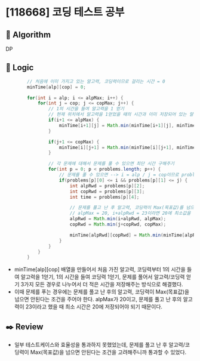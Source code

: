 # [118668] 코딩 테스트 공부

## :pushpin: **Algorithm**

DP

## :round_pushpin: **Logic**

```java
		// 처음에 이미 가지고 있는 알고력, 코딩력이므로 걸리는 시간 = 0
		minTime[alp][cop] = 0;

		for(int i = alp; i <= alpMax; i++) {
			for(int j = cop; j <= copMax; j++) {
				// 1의 시간을 들여 알고력을 1 얻기
				// 현재 위치에서 알고력을 1얻었을 때의 시간과 이미 저장되어 있는 알고력+1까지의 최단시간을 비교 --> 더 적은 시간 저장
				if(i+1 <= alpMax) {
					minTime[i+1][j] = Math.min(minTime[i+1][j], minTime[i][j] + 1);
				}

				if(j+1 <= copMax) {
					minTime[i][j+1] = Math.min(minTime[i][j+1], minTime[i][j] + 1); // 1의 시간을 들여 코딩력 1얻기 --> 똑같이 비교 더 적은 시간 저장
				}

				// 각 문제에 대해서 문제를 풀 수 있으면 최단 시간 구해주기
				for(int p = 0; p < problems.length; p++) {
					// 문제를 풀 수 있으면 --> i = alp / j = cop이므로 problem이 요구하는 alp, cop값 이상이면 가능
					if(problems[p][0] <= i && problems[p][1] <= j) {
						int alpRwd = problems[p][2];
						int copRwd = problems[p][3];
						int time = problems[p][4];

                        // 문제를 풀고 난 후 알고력, 코딩력이 Max(목표값)를 넘으면 Max값에 넣어줘야 됨
						// alpMax = 20, i+alpRwd = 23이라면 20에 최소값을 넣어줘야 함!
						alpRwd = Math.min(i+alpRwd, alpMax);
						copRwd = Math.min(j+copRwd, copMax);

						minTime[alpRwd][copRwd] = Math.min(minTime[alpRwd][copRwd], minTime[i][j]+time);
					}
				}
			}
		}
```

- minTime[alp][cop] 배열을 만들어서 처음 가진 알고력, 코딩력부터 1의 시간을 들여 알고력을 1얻기, 1의 시간을 들여 코딩력 1얻기, 문제를 풀어서 알고력/코딩력 얻기 3가지 모든 경우로 나누어서 더 적은 시간을 저장해주는 방식으로 해결했다.
- 이때 문제를 푸는 경우에는 문제를 풀고 난 후의 알고력, 코딩력이 Max(목표값)을 넘으면 안된다는 조건을 주어야 한다. alpMax가 20이고, 문제를 풀고 난 후의 알고력이 23이라고 했을 때 최소 시간은 20에 저장되어야 되기 때문이다.

## :black_nib: **Review**

- 일부 테스트케이스와 효율성을 통과하지 못했었는데, 문제를 풀고 난 후 알고력/코딩력이 Max(목표값)을 넘으면 안된다는 조건을 고려해주니까 통과할 수 있었다.

